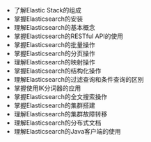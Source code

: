 - 了解Elastic Stack的组成
- 掌握Elasticsearch的安装
- 理解Elasticsearch的基本概念
- 掌握Elasticsearch的RESTful API的使用
- 掌握Elasticsearch的批量操作
- 掌握Elasticsearch的分页操作
- 理解Elasticsearch的映射操作
- 掌握Elasticsearch的结构化操作
- 理解Elasticsearch的过滤查询和条件查询的区别
- 掌握使用IK分词器的应用
- 掌握Elasticsearch的全文搜索操作
- 掌握Elasticsearch的集群搭建
- 理解Elasticsearch的集群故障转移
- 理解Elasticsearch的分布式文档
- 理解Elasticsearch的Java客户端的使用
